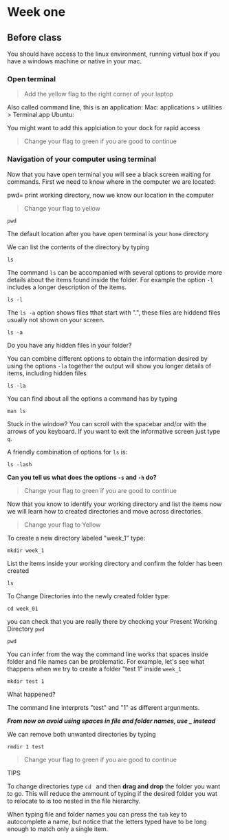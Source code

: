 
# Week one

## Before class

You should have access to the linux environment, running virtual box if you have a windows machine or native in your mac.

### Open terminal
> Add the yellow flag to the right corner of your laptop

Also called command line, this is an application:
Mac: applications > utilities > Terminal.app
Ubuntu: 

You might want to add this applciation to your dock for rapid access

> Change your flag to green if you are good to continue

### Navigation of your computer using terminal
Now that you have open terminal you will see a black screen waiting for commands. First we need to know where in the computer we are located:

pwd= print working directory, now we know our location in the computer

> Change your flag to yellow

```
pwd
```

The default location after you have open terminal is your `home` directory 

We can list the contents of the directory by typing

```
ls
```

The command `ls` can be accompanied with several options to provide more details about the items found inside the folder. For example the option `-l` includes a longer description of the items.

```
ls -l
```

The `ls -a` option shows files tthat start with ".", these files are hiddend files usually not shown on your screen.

```
ls -a
```

Do you have any hidden files in your folder?

You can combine different options to obtain the information desired by using the options `-la` together the output will show you longer details of items, including hidden files

```
ls -la
```

You can find about all the options a command has by typing

```
man ls
```

Stuck in the window? You can scroll with the spacebar and/or with the arrows of you keyboard. If you want to exit the informative screen just type `q`.

A friendly combination of options for `ls` is:

```
ls -lash
```

**Can you tell us what does the options `-s` and `-h` do?**

> Change your flag to green if you are good to continue

Now that you know to identify your working directory and list the items now we will learn how to created directories and move across directories.

> Change your flag to Yellow

To create a new directory labeled "week_1" type:

```
mkdir week_1
```

List the items inside your working directory and confirm the folder has been created

```
ls
```

To Change Directories into the newly created folder type:

```
cd week_01
```

you can check that you are really there by checking your Present Working Directory `pwd`

```
pwd
```

You can infer from the way the command line works that spaces inside folder and file names can be problematic. For example, let's see what thappens when we try to create a folder "test 1" inside `week_1`

```
mkdir test 1
```
What happened?

The command line interprets "test" and "1" as different argunments.

***From now on avoid using spaces in file and folder names, use _ instead***

We can remove both unwanted directories by typing 

```
rmdir 1 test
```

> Change your flag to green if you are good to continue










TIPS

To change directories type `cd ` and then **drag and drop** the folder you want to go. This will reduce the ammount of typing if the desired folder you wat to relocate to is too nested in the file hierarchy.

When typing file and folder names you can press the `tab` key to autocomplete a name, but notice that the letters typed have to be long enough to match only a single item.










